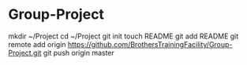 Group-Project
=============
mkdir ~/Project
cd ~/Project
git init
touch README
git add README
git remote add origin https://github.com/BrothersTrainingFacility/Group-Project.git
git push origin master
